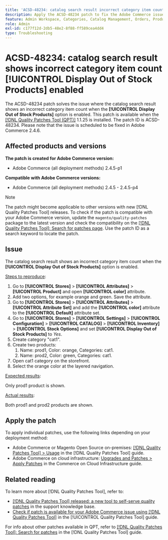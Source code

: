 ```yaml
---
title: 'ACSD-48234: catalog search result incorrect category item count when [!UICONTROL Display Out of Stock Products] enabled'
description: Apply the ACSD-48234 patch to fix the Adobe Commerce issue where the catalog search result shows an incorrect category item count when the [!UICONTROL Display Out of Stock Products] option is enabled.
feature: Admin Workspace, Categories, Catalog Management, Orders, Products, Search
role: Admin
exl-id: c177f12d-2db5-48e2-8f88-ff589cea4dd4
type: Troubleshooting
---
```

# ACSD-48234: catalog search result shows incorrect category item count **[!UICONTROL Display Out of Stock Products]** enabled

The ACSD-48234 patch solves the issue where the catalog search result shows an incorrect category item count when the **[!UICONTROL Display Out of Stock Products]** option is enabled. This patch is available when the [[!DNL Quality Patches Tool (QPT)]](https://experienceleague.adobe.com/en/docs/commerce-operations/tools/quality-patches-tool/quality-patches-tool-to-self-serve-quality-patches) 1.1.25 is installed. The patch ID is ACSD-48234. Please note that the issue is scheduled to be fixed in Adobe Commerce 2.4.6.


## Affected products and versions

**The patch is created for Adobe Commerce version:**
* Adobe Commerce (all deployment methods) 2.4.5-p1

**Compatible with Adobe Commerce versions:**
* Adobe Commerce (all deployment methods) 2.4.5 - 2.4.5-p4

>[!NOTE]
>
>The patch might become applicable to other versions with new [!DNL Quality Patches Tool] releases. To check if the patch is compatible with your Adobe Commerce version, update the `magento/quality-patches` package to the latest version and check the compatibility on the [[!DNL Quality Patches Tool]: Search for patches page](https://experienceleague.adobe.com/tools/commerce-quality-patches/index.html). Use the patch ID as a search keyword to locate the patch.

## Issue

The catalog search result shows an incorrect category item count when the **[!UICONTROL Display Out of Stock Products]** option is enabled.

<u>Steps to reproduce</u>:

1. Go to **[!UICONTROL Stores]** > **[!UICONTROL Attributes]** > **[!UICONTROL Product]** and open **[!UICONTROL color]** attribute.
1. Add two options, for example orange and green. Save the attribute.
1. Go to **[!UICONTROL Stores]** > **[!UICONTROL Attributes]** > **[!UICONTROL Attribute Set]** and add the **[!UICONTROL color]** attribute to the **[!UICONTROL Default]** attribute set.
1. Go to **[!UICONTROL Stores]** > **[!UICONTROL Settings]** > **[!UICONTROL Configuration]** > **[!UICONTROL CATALOG]** > **[!UICONTROL Inventory]** > **[!UICONTROL Stock Options]** and set **[!UICONTROL Display Out of Stock Products]** to _Yes_.
1. Create category "cat1".
1. Create two products:
    1. Name: prod1, Color: orange, Categories: cat1.
    1. Name: prod2, Color: green, Categories: cat1.
1. Open cat1 category on the storefront.
1. Select the orange color at the layered navigation.

<u>Expected results</u>:

Only prod1 product is shown.

<u>Actual results</u>:

Both prod1 and prod2 products are shown.

## Apply the patch

To apply individual patches, use the following links depending on your deployment method:

* Adobe Commerce or Magento Open Source on-premises: [[!DNL Quality Patches Tool] > Usage](/help/tools/quality-patches-tool/usage.md) in the [!DNL Quality Patches Tool] guide.
* Adobe Commerce on cloud infrastructure: [Upgrades and Patches > Apply Patches](https://experienceleague.adobe.com/docs/commerce-cloud-service/user-guide/develop/upgrade/apply-patches.html) in the Commerce on Cloud Infrastructure guide.

## Related reading

To learn more about [!DNL Quality Patches Tool], refer to:

* [[!DNL Quality Patches Tool] released: a new tool to self-serve quality patches](https://experienceleague.adobe.com/en/docs/commerce-operations/tools/quality-patches-tool/quality-patches-tool-to-self-serve-quality-patches) in the support knowledge base.
* [Check if patch is available for your Adobe Commerce issue using [!DNL Quality Patches Tool]](/help/tools/quality-patches-tool/patches-available-in-qpt/check-patch-for-magento-issue-with-magento-quality-patches.md) in the [!UICONTROL Quality Patches Tool] guide.


For info about other patches available in QPT, refer to [[!DNL Quality Patches Tool]: Search for patches](https://experienceleague.adobe.com/tools/commerce-quality-patches/index.html) in the [!DNL Quality Patches Tool] guide.
